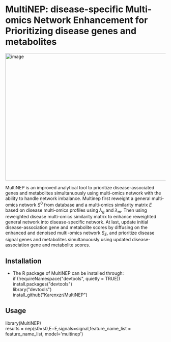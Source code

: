 # MultiNEP: disease-specific Multi-omics Network Enhancement for Prioritizing disease genes and metabolites
<img width="800" height="400" alt="image" src="https://user-images.githubusercontent.com/27308407/200651148-300d4cdb-9029-46db-b312-f23b054955c4.png">

MultiNEP is an improved analytical tool to prioritize disease-associated genes and metabolites simultanuously using multi-omics network with the ability to handle network imbalance. Multinep first reweight a general multi-omics network $S^0$ from database and a multi-omics similarity matrix $E$ based on disease multi-omics profiles using $\lambda_g$ and $\lambda_m$. Then using reweighted disease multi-omics similarity matrix to enhance reweighted general network into disease-specific network. At last, update initial disease-association gene and metabolite scores by diffusing on the enhanced and denoised multi-omics network $S_E$, and prioritize disease signal genes and metabolites simultanuously using updated disease-association gene and metabolite scores. 


## Installation

- The R package of MultiNEP can be installed through:<br />
if (!requireNamespace("devtools", quietly = TRUE)) <br />
install.packages("devtools")<br />
library("devtools")<br />
install_github("Karenxzr/MultiNEP")

## Usage

library(MultiNEP) <br />
results = nep(s0=s0,E=E,signals=signal,feature_name_list = feature_name_list, model='multinep') <br />
